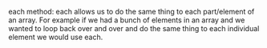 each method: each allows us to do the same thing to each part/element of an array. For example if we had a bunch of elements in an array and we wanted to loop back over and over and do the same thing to each individual element we would use each.
